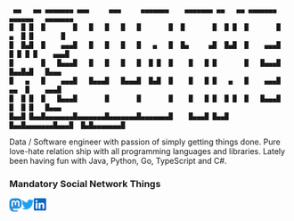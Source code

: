 ```
 ▄▄   ▄▄ ▄▄▄▄▄▄▄ ▄▄▄     ▄▄▄     ▄▄▄▄▄▄▄    ▄▄▄▄▄▄▄ ▄▄   ▄▄ ▄▄▄▄▄▄▄ ▄▄▄▄▄▄   ▄▄▄▄▄▄▄ 
█  █ █  █       █   █   █   █   █       █  █       █  █ █  █       █   ▄  █ █       █
█  █▄█  █    ▄▄▄█   █   █   █   █   ▄   █  █▄     ▄█  █▄█  █    ▄▄▄█  █ █ █ █    ▄▄▄█
█       █   █▄▄▄█   █   █   █   █  █ █  █    █   █ █       █   █▄▄▄█   █▄▄█▄█   █▄▄▄ 
█   ▄   █    ▄▄▄█   █▄▄▄█   █▄▄▄█  █▄█  █    █   █ █   ▄   █    ▄▄▄█    ▄▄  █    ▄▄▄█
█  █ █  █   █▄▄▄█       █       █       █    █   █ █  █ █  █   █▄▄▄█   █  █ █   █▄▄▄ 
█▄▄█ █▄▄█▄▄▄▄▄▄▄█▄▄▄▄▄▄▄█▄▄▄▄▄▄▄█▄▄▄▄▄▄▄█    █▄▄▄█ █▄▄█ █▄▄█▄▄▄▄▄▄▄█▄▄▄█  █▄█▄▄▄▄▄▄▄█
```

Data / Software engineer with passion of simply getting things done. Pure love-hate relation ship with all programming languages and libraries. Lately been having fun with Java, Python, Go, TypeScript and C#. 

### Mandatory Social Network Things
<a href="https://toot.finfur.net/@slvwolf">
  <img align="left" alt="Mastodon" width="22px" src="https://raw.githubusercontent.com/slvwolf/slvwolf/master/assets/mastodon.svg" />
</a>
<a href="https://twitter.com/slvwolf">
  <img align="left" alt="Twitter" width="22px" src="https://raw.githubusercontent.com/slvwolf/slvwolf/master/assets/twitter.svg" />
</a>
<a href="https://www.linkedin.com/in/slvwolf">
  <img align="left" alt="LinkedIn" width="22px" src="https://raw.githubusercontent.com/slvwolf/slvwolf/master/assets/linkedin.svg" />
</a>
